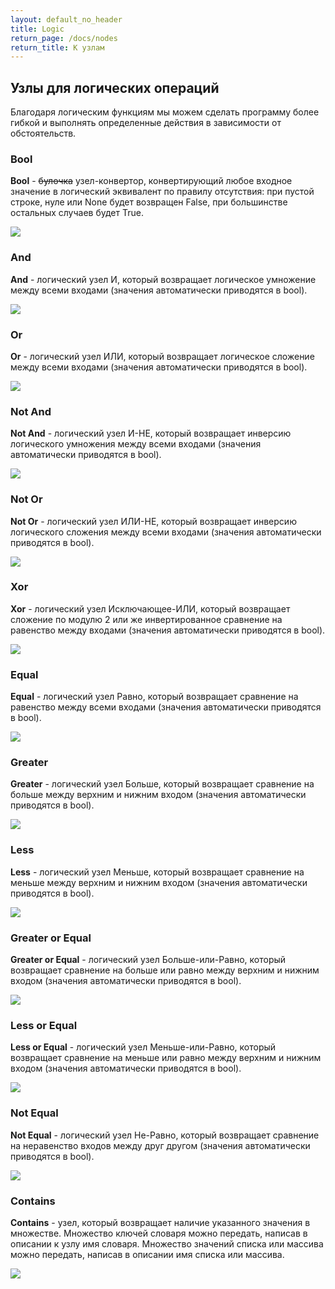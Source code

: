 ```yaml
---
layout: default_no_header
title: Logic
return_page: /docs/nodes
return_title: К узлам
---
```

## Узлы для логических операций

Благодаря логическим функциям мы можем сделать программу более гибкой и выполнять определенные действия в зависимости от обстоятельств.

### Bool

**Bool** - ~~булочка~~ узел-конвертор, конвертирующий любое входное значение в логический эквивалент по правилу отсутствия:
при пустой строке, нуле или None будет возвращен False, при большинстве остальных случаев будет True. 

<img class="img-node" src="{{site.baseurl}}/resources/docs/nodes/logic/01_bool.png"/>

### And

**And** - логический узел И, который возвращает логическое умножение между всеми входами (значения автоматически приводятся в bool). 

<img class="img-node" src="{{site.baseurl}}/resources/docs/nodes/logic/02_and.png"/>

### Or

**Or** - логический узел ИЛИ, который возвращает логическое сложение между всеми входами (значения автоматически приводятся в bool). 

<img class="img-node" src="{{site.baseurl}}/resources/docs/nodes/logic/03_or.png"/>

### Not And

**Not And** - логический узел И-НЕ, который возвращает инверсию логического умножения между всеми входами (значения автоматически приводятся в bool). 

<img class="img-node" src="{{site.baseurl}}/resources/docs/nodes/logic/04_not_and.png"/>

### Not Or

**Not Or** - логический узел ИЛИ-НЕ, который возвращает инверсию логического сложения между всеми входами (значения автоматически приводятся в bool). 

<img class="img-node" src="{{site.baseurl}}/resources/docs/nodes/logic/05_not_or.png"/>

### Xor

**Xor** - логический узел Исключающее-ИЛИ, который возвращает сложение по модулю 2 или же инвертированное 
сравнение на равенство между входами (значения автоматически приводятся в bool). 

<img class="img-node" src="{{site.baseurl}}/resources/docs/nodes/logic/06_xor.png"/>

### Equal

**Equal** - логический узел Равно, который возвращает сравнение на равенство между всеми входами (значения автоматически приводятся в bool). 

<img class="img-node" src="{{site.baseurl}}/resources/docs/nodes/logic/07_equal.png"/>

### Greater

**Greater** - логический узел Больше, который возвращает сравнение на больше между верхним и нижним входом (значения автоматически приводятся в bool). 

<img class="img-node" src="{{site.baseurl}}/resources/docs/nodes/logic/08_greater.png"/>

### Less

**Less** - логический узел Меньше, который возвращает сравнение на меньше между верхним и нижним входом (значения автоматически приводятся в bool). 

<img class="img-node" src="{{site.baseurl}}/resources/docs/nodes/logic/09_less.png"/>

### Greater or Equal

**Greater or Equal** - логический узел Больше-или-Равно, который возвращает сравнение на больше или равно между верхним и нижним входом (значения автоматически приводятся в bool). 

<img class="img-node" src="{{site.baseurl}}/resources/docs/nodes/logic/10_greater_or_equal.png"/>

### Less or Equal

**Less or Equal** - логический узел Меньше-или-Равно, который возвращает сравнение на меньше или равно между верхним и нижним входом (значения автоматически приводятся в bool). 

<img class="img-node" src="{{site.baseurl}}/resources/docs/nodes/logic/11_less_or_equal.png"/>

### Not Equal

**Not Equal** - логический узел Не-Равно, который возвращает сравнение на неравенство входов между друг другом (значения автоматически приводятся в bool). 

<img class="img-node" src="{{site.baseurl}}/resources/docs/nodes/logic/12_not_equal.png"/>

### Contains

**Contains** - узел, который возвращает наличие указанного значения в множестве. Множество ключей словаря можно передать, написав в описании к узлу имя словаря.
Множество значений списка или массива можно передать, написав в описании имя списка или массива.

<img class="img-node" src="{{site.baseurl}}/resources/docs/nodes/logic/13_contains.png"/>


[index]: {{site.baseurl}}/index
[tutorials]: {{site.baseurl}}/tutorials#content
[docs]: {{site.baseurl}}/docs#content
[drawio]: https://app.diagrams.net/?splash=0&libs=0&clibs=Uhttps://raw.githubusercontent.com/octo-gone/sync-execution/master/resources/base.drawio;Uhttps://raw.githubusercontent.com/octo-gone/sync-execution/master/resources/structure.drawio
[replit]: https://repl.it/github/octo-gone/sync-execution
